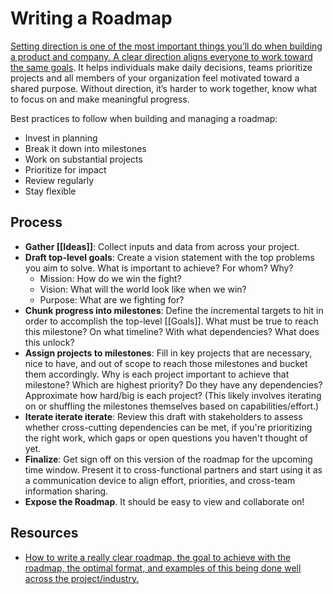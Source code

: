 # Writing a Roadmap

[Setting direction is one of the most important things you’ll do when building a product and company. A clear direction aligns everyone to work toward the same goals](https://linear.app/method/roadmap). It helps individuals make daily decisions, teams prioritize projects and all members of your organization feel motivated toward a shared purpose. Without direction, it’s harder to work together, know what to focus on and make meaningful progress.

Best practices to follow when building and managing a roadmap:
- Invest in planning
- Break it down into milestones
- Work on substantial projects
- Prioritize for impact
- Review regularly
- Stay flexible

## Process
- **Gather [[Ideas]]**: Collect inputs and data from across your project.
- **Draft top-level goals**: Create a vision statement with the top problems you aim to solve. What is important to achieve? For whom? Why?
  - Mission: How do we win the fight?
  - Vision: What will the world look like when we win?
  - Purpose: What are we fighting for?
- **Chunk progress into milestones**: Define the incremental targets to hit in order to accomplish the top-level [[Goals]]. What must be true to reach this milestone? On what timeline? With what dependencies? What does this unlock?
- **Assign projects to milestones**: Fill in key projects that are necessary, nice to have, and out of scope to reach those milestones and bucket them accordingly. Why is each project important to achieve that milestone? Which are highest priority? Do they have any dependencies? Approximate how hard/big is each project? (This likely involves iterating on or shuffling the milestones themselves based on capabilities/effort.)
- **Iterate iterate iterate**: Review this draft with stakeholders to assess whether cross-cutting dependencies can be met, if you're prioritizing the right work, which gaps or open questions you haven't thought of yet.
- **Finalize**: Get sign off on this version of the roadmap for the upcoming time window. Present it to cross-functional partners and start using it as a communication device to align effort, priorities, and cross-team information sharing.
- **Expose the Roadmap**. It should be easy to view and collaborate on!

## Resources

- [How to write a really clear roadmap, the goal to achieve with the roadmap, the optimal format, and examples of this being done well across the project/industry.](https://github.com/ipfs/team-mgmt/blob/master/ROADMAP_HOW_TO.md)
